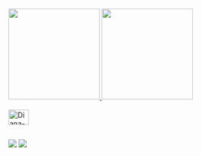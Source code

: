 ### 
<div align="left">
  <a href="https://github.com/DianaBrese">
  <img height="180em" src="https://github-readme-stats.vercel.app/api?username=DianaBrese&show_icons=true&theme=codeSTACKr&include_all_commits=true&count_private=true"/>
    <img height="180em" src="https://github-readme-stats.vercel.app/api/top-langs/?username=DianaBrese&layout=compact&langs_count=7&theme=codeSTACKr"/>
</div>
 <div style="display: inline_block"><br>
  <img align="center" alt="Diana-CSS" height="30" width="40" src="https://skillicons.dev/icons?i=html,css,js,react">
</div>
  
  ##
<div>
   <a href="https://www.instagram.com/dianabrese/" target="_blank"><img src="https://img.shields.io/badge/-Instagram-%23E4405F?style=for-the-badge&logo=instagram&logoColor=white" target="_blank"></a>
   <a href="https://br.linkedin.com/in/diana-benson-resende-500824162" target="_blank"><img src="https://img.shields.io/badge/-LinkedIn-%230077B5?style=for-the-badge&logo=linkedin&logoColor=white" target="_blank"></a> 
  </div>
